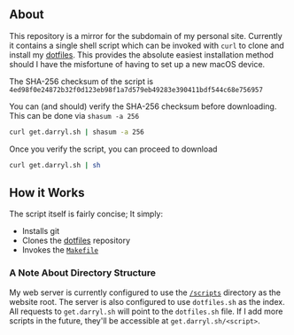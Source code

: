 ## About

This repository is a mirror for the subdomain of my personal site. Currently it contains a single shell script which can be invoked with `curl` to clone and install my [dotfiles](https://github.com/rootbeersoup/dotfiles). This provides the absolute easiest installation method should I have the misfortune of having to set up a new macOS device.

The SHA-256 checksum of the script is `4ed98f0e24872b32f0d123eb98f1a7d579eb49283e390411bdf544c68e756957`

You can (and should) verify the SHA-256 checksum before downloading. This can be done via `shasum -a 256`

```bash
curl get.darryl.sh | shasum -a 256
```

Once you verify the script, you can proceed to download

```bash
curl get.darryl.sh | sh
```

## How it Works

The script itself is fairly concise; It simply:

* Installs git
* Clones the [dotfiles](https://github.com/rootbeersoup/dotfiles) repository
* Invokes the [`Makefile`](https://github.com/rootbeersoup/dotfiles/blob/master/Makefile)

### A Note About Directory Structure

My web server is currently configured to use the [`/scripts`](https://github.com/rootbeersoup/get.darryl.sh/tree/master/scripts) directory as the website root. The server is also configured to use `dotfiles.sh` as the index.  All requests to `get.darryl.sh` will point to the `dotfiles.sh` file. If I add more scripts in the future, they'll be accessible at `get.darryl.sh/<script>`.
